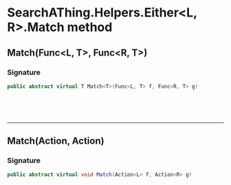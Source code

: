 # SearchAThing.Helpers.Either<L, R>.Match method
## Match<T>(Func<L, T>, Func<R, T>)
### Signature
```csharp
public abstract virtual T Match<T>(Func<L, T> f, Func<R, T> g)
```

<p>&nbsp;</p>
<p>&nbsp;</p>
<hr/>

## Match(Action<L>, Action<R>)
### Signature
```csharp
public abstract virtual void Match(Action<L> f, Action<R> g)
```

